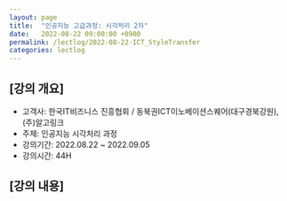 ```yaml
---
layout: page
title:  "인공지능 고급과정: 시각처리 2차"
date:   2022-08-22 09:00:00 +0900
permalink: /lectlog/2022-08-22-ICT_StyleTransfer
categories: lectlog
---
```


## [강의 개요]

* 고객사: 한국IT비즈니스 진흥협회 / 동북권ICT이노베이션스퀘어(대구경북강원), (주)알고링크
* 주제: 인공지능 시각처리 과정
* 강의기간: 2022.08.22 ~ 2022.09.05
* 강의시간: 44H

## [강의 내용]

